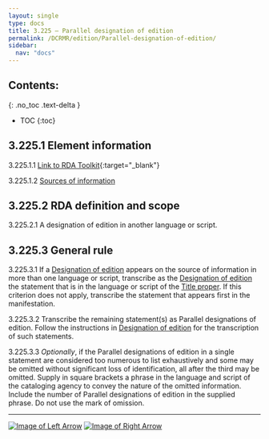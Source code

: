 ```yaml
---
layout: single
type: docs
title: 3.225 — Parallel designation of edition
permalink: /DCRMR/edition/Parallel-designation-of-edition/
sidebar:
  nav: "docs"
---
```


## Contents:
{: .no_toc .text-delta }

- TOC
{:toc}

## 3.225.1 Element information

<a name="3.225.1.1">3.225.1.1</a> [Link to RDA Toolkit](https://access.rdatoolkit.org/Content?externalId=en-US_ala-3e5f17dd-9943-3404-8410-7170fe0e6e89){:target="_blank"}

<a name="3.225.1.2">3.225.1.2</a> [Sources of information](/DCRMR/edition/#3011-sources-of-information)

## 3.225.2 RDA definition and scope

<a name="3.225.2.1">3.225.2.1</a> A designation of edition in another language or script.

## 3.225.3 General rule

<a name="3.225.3.1">3.225.3.1</a> If a [Designation of edition](/DCRMR/edition/Designation-of-edition/) appears on the source of information in more than one language or script, transcribe as the [Designation of edition](/DCRMR/edition/Designation-of-edition/) the statement that is in the language or script of the [Title proper](/DCRMR/title/Title-proper/). If this criterion does not apply, transcribe the statement that appears first in the manifestation. 

<a name="3.225.3.2">3.225.3.2</a> Transcribe the remaining statement(s) as Parallel designations of edition. Follow the instructions in [Designation of edition](/DCRMR/edition/Designation-of-edition/) for the transcription of such statements.

<a name="3.225.3.3">3.225.3.3</a> *Optionally*, if the Parallel designations of edition in a single statement are considered too numerous to list exhaustively and some may be omitted without significant loss of identification, all after the third may be omitted. Supply in square brackets a phrase in the language and script of the cataloging agency to convey the nature of the omitted information. Include the number of Parallel designations of edition in the supplied phrase. Do not use the mark of omission.

---

[![Image of Left Arrow](https://rbms-bsc.github.io/DCRMR/assets/pictures/navigation/Arrow_Left.png "3.22 — Designation of edition")](/DCRMR/edition/Designation-of-edition/) [![Image of Right Arrow](https://rbms-bsc.github.io/DCRMR/assets/pictures/navigation/Arrow_Right.png "3.23 — Statement of responsibility relating to edition")](/DCRMR/edition/Statement-of-responsibility-relating-to-edition/)